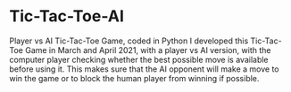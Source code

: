 # Tic-Tac-Toe-AI
Player vs AI Tic-Tac-Toe Game, coded in Python
I developed this Tic-Tac-Toe Game in March and April 2021, with a player vs AI version, with the computer player checking whether the best possible move is available before using it. This makes sure that the AI opponent will make a move to win the game or to block the human player from winning if possible.
